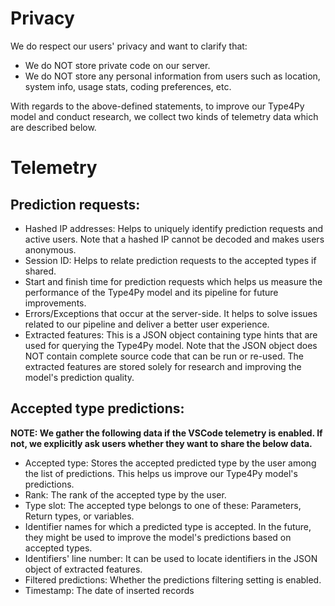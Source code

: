 # Privacy
We do respect our users' privacy and want to clarify that:
- We do NOT store private code on our server.
- We do NOT store any personal information from users such as location, system info, usage stats, coding preferences, etc.

With regards to the above-defined statements, to improve our Type4Py model and conduct research, we collect two kinds of telemetry data which are described below.

# Telemetry
## Prediction requests:
  - Hashed IP addresses: Helps to uniquely identify prediction requests and active users. Note that a hashed IP cannot be decoded and makes users anonymous.
  - Session ID: Helps to relate prediction requests to the accepted types if shared.
  - Start and finish time for prediction requests which helps us measure the performance of the Type4Py model and its pipeline for future improvements.
  - Errors/Exceptions that occur at the server-side. It helps to solve issues related to our pipeline and deliver a better user experience.
  - Extracted features: This is a JSON object containing type hints that are used for querying the Type4Py model. Note that the JSON object does NOT contain complete source code that can be run or re-used. The extracted features are stored solely for research and improving the model's prediction quality.

## Accepted type predictions:
**NOTE: We gather the following data if the VSCode telemetry is enabled. If not, we explicitly ask users whether they want to share the below data.**
  - Accepted type: Stores the accepted predicted type by the user among the list of predictions. This helps us improve our Type4Py model's predictions.
  - Rank: The rank of the accepted type by the user.
  - Type slot: The accepted type belongs to one of these: Parameters, Return types, or variables.
  - Identifier names for which a predicted type is accepted. In the future, they might be used to improve the model's predictions based on accepted types.
  - Identifiers' line number: It can be used to locate identifiers in the JSON object of extracted features.
  - Filtered predictions: Whether the predictions filtering setting is enabled.
  - Timestamp: The date of inserted records